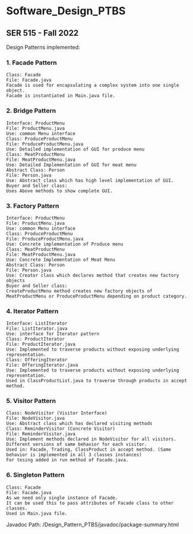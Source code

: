 # Software_Design_PTBS
## SER 515 - Fall 2022
Design Patterns implemented:
### 1. Facade Pattern
    Class: Facade
    File: Facade.java
    Facade is used for encapsulating a complex system into one single object.
    Facade is instantiated in Main.java file.
### 2. Bridge Pattern
    Interface: ProductMenu
    File: ProductMenu.java
    Use: common Menu interface
    Class: ProduceProductMenu
    File: ProduceProductMenu.java
    Use: Detailed implementation of GUI for produce menu
    Class: MeatProductMenu
    File: MeatProductMenu.java
    Use: Detailed Implementation of GUI for meat menu
    Abstract Class: Person
    File: Person.java
    Use: Abstract class which has high level implementation of GUI.
    Buyer and Seller class: 
    Uses Above methods to show complete GUI.
### 3. Factory Pattern
    Interface: ProductMenu
    File: ProductMenu.java
    Use: common Menu interface
    Class: ProduceProductMenu
    File: ProduceProductMenu.java
    Use: Concrete implementation of Produce menu
    Class: MeatProductMenu
    File: MeatProductMenu.java
    Use: Concrete Implementation of Meat Menu
    Abstract Class: Person
    File: Person.java
    Use: Creator class which declares method that creates new factory objects
    Buyer and Seller class: 
    CreateProductMenu method creates new factory objects of MeatProductMenu or ProduceProductMenu depending on product category.
### 4. Iterator Pattern
    Interface: ListIterator
    File: ListIterator.java
    Use: interface for Iterator pattern
    Class: ProductIterator
    File: ProductIterator.java
    Use: Implemented to traverse products without exposing underlying representation.
    Class: OfferingIterator
    File: OfferingIterator.java
    Use: Implemented to traverse products without exposing underlying representation.
    Used in ClassProductList.java to traverse through products in accept method.
### 5. Visitor Pattern
    Class: NodeVisitor (Visitor Interface)
    File: NodeVisitor.java
    Use: Abstract class which has declared visiting methods
    Class: ReminderVisitor (Concrete Visitor)
    File: ReminderVisitor.java
    Use: Implement methods declared in NodeVisitor for all visitors. Different versions of same behavior for each visitor.
    Used in: Facade, Trading, ClassProduct in accept method. (Same behavior is implemented in all 3 classes instances)
    For tesing added in run method of Facade.java.

### 6. Singleton Pattern
    Class: Facade
    File: Facade.java
    As we need only single instance of Facade.
    It can be used this to pass attributes of Facade class to other classes.
    Used in Main.java file.

Javadoc Path: <Folder Path>/Design_Pattern_PTBS/javadoc/package-summary.html